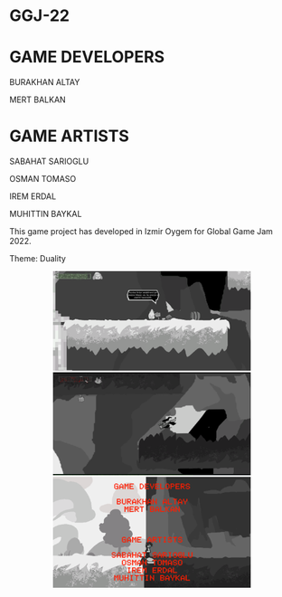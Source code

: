 # GGJ-22

<h1>GAME DEVELOPERS</h1>

<p>BURAKHAN ALTAY</p>
<p>MERT BALKAN</p>

 
<h1>GAME ARTISTS</h1>
<p>SABAHAT SARIOGLU</p>
<p>OSMAN TOMASO</p>
<p>IREM ERDAL</p>
<p>MUHITTIN BAYKAL</p>

<p>This game project has developed in Izmir Oygem for Global Game Jam 2022.</p>

<p>Theme: Duality</p>


<p align="center">
  <img src="https://github.com/MertBalkan/GGJ-22/blob/main/GamePhotos/gss1.png" width="350" title="SS1">
  <img src="https://github.com/MertBalkan/GGJ-22/blob/main/GamePhotos/gss2.png" width="350" title="SS2">
  <img src="https://github.com/MertBalkan/GGJ-22/blob/main/GamePhotos/gss3.png" width="350" title="SS3">
</p>
